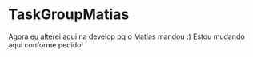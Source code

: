 # TaskGroupMatias
Agora eu alterei aqui na develop pq o Matias mandou :)
Estou mudando aqui conforme pedido!
